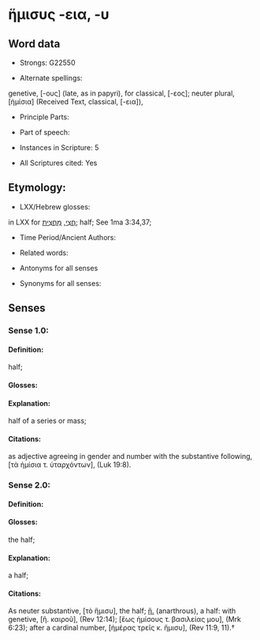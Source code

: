 # ἥμισυς -εια, -υ

<!-- Status: S2=NeedsReview -->
<!-- Lexica used for edits:BDAG, LN   -->

## Word data

* Strongs: G22550

* Alternate spellings:

genetive, [-ους] (late, as in papyri), for classical, [-εος];  neuter plural, [ἡμίσια] (Received Text, classical, [-εια]),

* Principle Parts: 


* Part of speech: 


* Instances in Scripture: 5

* All Scriptures cited: Yes

## Etymology: 


* LXX/Hebrew glosses: 

in LXX for [חֲצִי](//en-uhl/H2677), [מַחֲצִית](//en-uhl/H4276); half; See 1ma 3:34,37;

* Time Period/Ancient Authors: 


* Related words: 

* Antonyms for all senses

* Synonyms for all senses: 


## Senses 


### Sense  1.0: 

#### Definition: 

half;

#### Glosses:



#### Explanation:

half of a series or mass;


#### Citations: 

as adjective agreeing in gender and number with the substantive following, [τὰ ἡμίσια τ. ὑταρχόντων], (Luk 19:8).

### Sense  2.0: 

#### Definition: 

#### Glosses: 

the half; 

#### Explanation: 

a half; 

#### Citations: 

As neuter substantive, [τὸ ἥμισυ], the half; [ἥ.]() (anarthrous), a half: with genetive, [ἥ. καιροῦ], (Rev 12:14); [ἕως ἡμίσους τ. βασιλείας μου], (Mrk 6:23); after a cardinal number, [ἡμέρας τρεῖς κ. ἥμισυ], (Rev 11:9, 11).†
